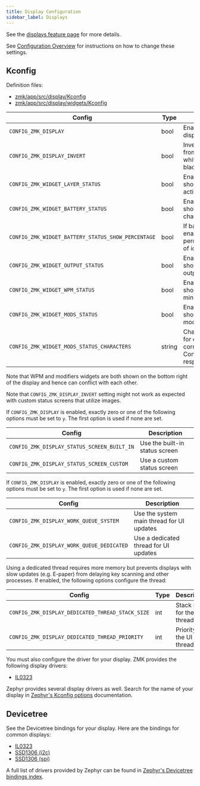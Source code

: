 ```yaml
---
title: Display Configuration
sidebar_label: Displays
---
```


See the [displays feature page](../features/displays.md) for more details.

See [Configuration Overview](index.md) for instructions on how to change these settings.

## Kconfig

Definition files:

- [zmk/app/src/display/Kconfig](https://github.com/zmkfirmware/zmk/blob/main/app/src/display/Kconfig)
- [zmk/app/src/display/widgets/Kconfig](https://github.com/zmkfirmware/zmk/blob/main/app/src/display/widgets/Kconfig)

| Config                                             | Type   | Description                                                                               | Default |
| -------------------------------------------------- | ------ | ----------------------------------------------------------------------------------------- | ------- |
| `CONFIG_ZMK_DISPLAY`                               | bool   | Enable support for displays                                                               | n       |
| `CONFIG_ZMK_DISPLAY_INVERT`                        | bool   | Invert display colors from black-on-white to white-on-black                               | n       |
| `CONFIG_ZMK_WIDGET_LAYER_STATUS`                   | bool   | Enable a widget to show the highest, active layer                                         | y       |
| `CONFIG_ZMK_WIDGET_BATTERY_STATUS`                 | bool   | Enable a widget to show battery charge information                                        | y       |
| `CONFIG_ZMK_WIDGET_BATTERY_STATUS_SHOW_PERCENTAGE` | bool   | If battery widget is enabled, show percentage instead of icons                            | n       |
| `CONFIG_ZMK_WIDGET_OUTPUT_STATUS`                  | bool   | Enable a widget to show the current output (USB/BLE)                                      | y       |
| `CONFIG_ZMK_WIDGET_WPM_STATUS`                     | bool   | Enable a widget to show words per minute                                                  | n       |
| `CONFIG_ZMK_WIDGET_MODS_STATUS`                    | bool   | Enable a widget to show active modifiers                                                  | n       |
| `CONFIG_ZMK_WIDGET_MODS_STATUS_CHARACTERS`         | string | Characters to show for each modifier, corresponding to Control/Shift/Alt/GUI respectively | "CSAG"  |

Note that WPM and modifiers widgets are both shown on the bottom right of the display and hence can conflict with each other.

Note that `CONFIG_ZMK_DISPLAY_INVERT` setting might not work as expected with custom status screens that utilize images.

If `CONFIG_ZMK_DISPLAY` is enabled, exactly zero or one of the following options must be set to `y`. The first option is used if none are set.

| Config                                      | Description                    |
| ------------------------------------------- | ------------------------------ |
| `CONFIG_ZMK_DISPLAY_STATUS_SCREEN_BUILT_IN` | Use the built-in status screen |
| `CONFIG_ZMK_DISPLAY_STATUS_SCREEN_CUSTOM`   | Use a custom status screen     |

If `CONFIG_ZMK_DISPLAY` is enabled, exactly zero or one of the following options must be set to `y`. The first option is used if none are set.

| Config                                    | Description                               |
| ----------------------------------------- | ----------------------------------------- |
| `CONFIG_ZMK_DISPLAY_WORK_QUEUE_SYSTEM`    | Use the system main thread for UI updates |
| `CONFIG_ZMK_DISPLAY_WORK_QUEUE_DEDICATED` | Use a dedicated thread for UI updates     |

Using a dedicated thread requires more memory but prevents displays with slow updates (e.g. E-paper) from delaying key scanning and other processes. If enabled, the following options configure the thread:

| Config                                           | Type | Description                  | Default |
| ------------------------------------------------ | ---- | ---------------------------- | ------- |
| `CONFIG_ZMK_DISPLAY_DEDICATED_THREAD_STACK_SIZE` | int  | Stack size for the UI thread | 2048    |
| `CONFIG_ZMK_DISPLAY_DEDICATED_THREAD_PRIORITY`   | int  | Priority for the UI thread   | 5       |

You must also configure the driver for your display. ZMK provides the following display drivers:

- [IL0323](https://github.com/zmkfirmware/zmk/blob/main/app/module/drivers/display/Kconfig.il0323)

Zephyr provides several display drivers as well. Search for the name of your display in [Zephyr's Kconfig options](https://docs.zephyrproject.org/3.5.0/kconfig.html) documentation.

## Devicetree

See the Devicetree bindings for your display. Here are the bindings for common displays:

- [IL0323](https://github.com/zmkfirmware/zmk/blob/main/app/module/dts/bindings/display/gooddisplay%2Cil0323.yaml)
- [SSD1306 (i2c)](https://docs.zephyrproject.org/3.5.0/build/dts/api/bindings/display/solomon,ssd1306fb-i2c.html)
- [SSD1306 (spi)](https://docs.zephyrproject.org/3.5.0/build/dts/api/bindings/display/solomon,ssd1306fb-spi.html)

A full list of drivers provided by Zephyr can be found in [Zephyr's Devicetree bindings index](https://docs.zephyrproject.org/3.5.0/build/dts/api/bindings.html).
